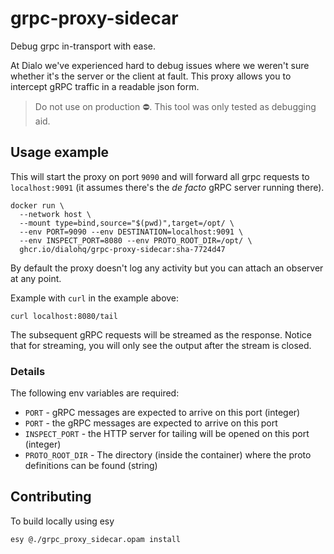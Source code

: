 # grpc-proxy-sidecar

Debug grpc in-transport with ease.

At Dialo we've experienced hard to debug issues where we weren't sure whether it's the server or the client at fault. This proxy allows you to intercept gRPC traffic in a readable json form.

> Do not use on production ⛔️. This tool was only tested as debugging aid.

## Usage example

This will start the proxy on port `9090` and will forward all grpc requests to `localhost:9091` (it assumes there's the _de facto_ gRPC server running there).

```
docker run \
  --network host \
  --mount type=bind,source="$(pwd)",target=/opt/ \
  --env PORT=9090 --env DESTINATION=localhost:9091 \
  --env INSPECT_PORT=8080 --env PROTO_ROOT_DIR=/opt/ \
  ghcr.io/dialohq/grpc-proxy-sidecar:sha-7724d47 
```

By default the proxy doesn't log any activity but you can attach an observer at any point.

Example with `curl` in the example above:

```
curl localhost:8080/tail
```

The subsequent gRPC requests will be streamed as the response. Notice that for streaming, you will only see the output after the stream is closed.

### Details

The following env variables are required:

- `PORT` - gRPC messages are expected to arrive on this port (integer)
- `PORT` - the gRPC messages are expected to arrive on this port
- `INSPECT_PORT` - the HTTP server for tailing will be opened on this port (integer)
- `PROTO_ROOT_DIR` - The directory (inside the container) where the proto definitions can be found (string)

## Contributing

To build locally using esy

```
esy @./grpc_proxy_sidecar.opam install
```

